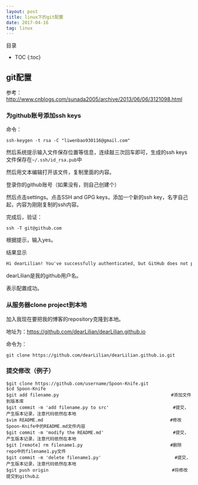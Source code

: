 ```yaml
---
layout: post
title: linux下的git配置
date: 2017-04-16
tag: linux
---
```


 目录

* TOC 
{:toc}

## git配置

参考：http://www.cnblogs.com/sunada2005/archive/2013/06/06/3121098.html

### 为github账号添加ssh keys

命令：

```shell
ssh-keygen -t rsa -C "liwenbao930116@gmail.com"
```

然后系统提示输入文件保存位置等信息，连续敲三次回车即可，生成的ssh keys文件保存在```~/.ssh/id_rsa.pub```中

然后用文本编辑打开该文件，复制里面的内容。

登录你的github账号（如果没有，则自己创建个）

然后点击settings。点击SSH and GPG keys，添加一个新的ssh key，名字自己起，内容为刚刚复制的ssh内容。


完成后，验证：

```shell
ssh -T git@github.com
```

根据提示，输入yes。

结果显示

```txt
Hi dearLilian! You've successfully authenticated, but GitHub does not provide shell access.
```

dearLilian是我的github用户名。

表示配置成功。


### 从服务器clone project到本地

加入我现在要把我的博客的repository克隆到本地。

地址为：https://github.com/dearLilian/dearLilian.github.io

命令为：

```shell
git clone https://github.com/dearLilian/dearLilian.github.io.git
```

### 提交修改（例子）

```
$git clone https://github.com/username/Spoon-Knife.git
$cd Spoon-Knife
$git add filename.py 　　　　　　　　　　　　　　　　　　　　　　　　　#添加文件到版本库
$git commit -m 'add filename.py to src' 　　　　　　　　　　　　　　#提交，产生版本记录，注意代码依然在本地
$vim README.md　　　　　　　　　　　　　　　　　　　　　　　　　　　　　#修改Spoon-Knife中的README.md文件内容
$git commit -m 'modify the README.md' 　　　　　　　　　　　　　  　#提交，产生版本记录，注意代码依然在本地
$git [remote] rm filename1.py　　　　　　　　　　　　　　　　　　　　#删除repo中的filename1.py文件
$git commit -m 'delete filename1.py' 　　　　　　　　　　　　　 　 　#提交，产生版本记录，注意代码依然在本地
$git push origin 　　　　　　　　　　　　　　　　　　　　　　　　　　　 #将修改提交到github上

```
